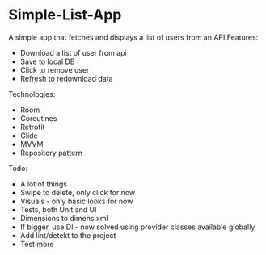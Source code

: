 # Simple-List-App

A simple app that fetches and displays a list of users from an API
Features:
- Download a list of user from api
- Save to local DB
- Click to remove user
- Refresh to redownload data

Technologies:
- Room
- Coroutines
- Retrofit
- Glide
- MVVM
- Repository pattern

Todo:
- A lot of things
- Swipe to delete, only click for now
- Visuals - only basic looks for now
- Tests, both Unit and UI
- Dimensions to dimens.xml
- If bigger, use DI - now solved using provider classes available globally
- Add lint/detekt to the project
- Test more
